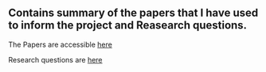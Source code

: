 Contains summary of the papers that I have used to inform the project and Reasearch questions.
---

The Papers are accessible [here](https://github.com/fredrickkebaso/Hippoboscus-De-novo-Genome-Assembly/blob/main/Documents/Literature/Literature-References.md)

Research questions are [here](https://github.com/fredrickkebaso/Hippobosca-De-novo-Genome-Assembly/blob/main/Documents/Literature/Research%20question%20or%20Gaps.md)
